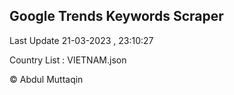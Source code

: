 

## Google Trends Keywords Scraper 
 
Last Update 21-03-2023 , 23:10:27

Country List :
VIETNAM.json



© Abdul Muttaqin 
